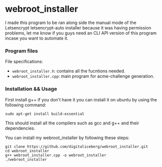 webroot_installer
====================

I made this program to be ran along side the manual mode of the Letsencrypt letsencrypt-auto installer because it was having permission problems, let me know if you guys need an CLI API version of this program incase you want to automate it.

### Program files

File specifications:

* `webroot_installer.h`: contains all the fucntions needed.
* `webroot_installer.cpp`: main program for acme-challenge generation.


### Installation && Usage

First install g++ if you don't have it you can install it on ubuntu by using the following command:

	sudo apt-get install build-essential
	
This should install all the compilers such as gcc and g++ and their dependencies.

You can install my webroot_installer by following these steps:

	git clone https://github.com/digitaliceberg/webroot_installer.git
	cd webroot_installer
	g++ webroot_installer.cpp -o webroot_installer
	./webroot_installer